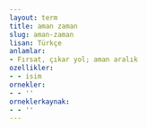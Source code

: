 ```yaml
---
layout: term
title: aman zaman
slug: aman-zaman
lisan: Türkçe
anlamlar:
- Fırsat, çıkar yol; aman aralık
ozellikler:
- - isim
ornekler:
- - ''
orneklerkaynak:
- - ''
---
```

